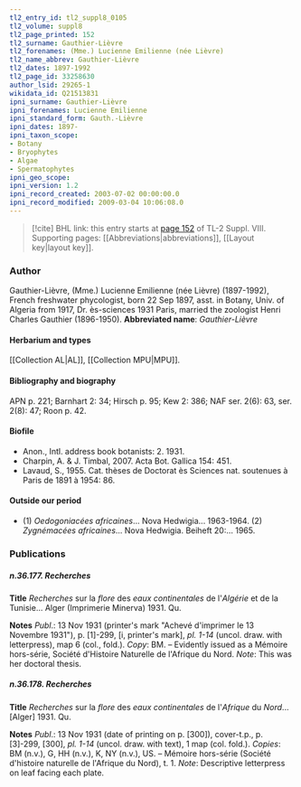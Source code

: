 ```yaml
---
tl2_entry_id: tl2_suppl8_0105
tl2_volume: suppl8
tl2_page_printed: 152
tl2_surname: Gauthier-Lièvre
tl2_forenames: (Mme.) Lucienne Emilienne (née Lièvre)
tl2_name_abbrev: Gauthier-Lièvre
tl2_dates: 1897-1992
tl2_page_id: 33258630
author_lsid: 29265-1
wikidata_id: Q21513831
ipni_surname: Gauthier-Lièvre
ipni_forenames: Lucienne Emilienne
ipni_standard_form: Gauth.-Lièvre
ipni_dates: 1897-
ipni_taxon_scope: 
- Botany
- Bryophytes
- Algae
- Spermatophytes
ipni_geo_scope: 
ipni_version: 1.2
ipni_record_created: 2003-07-02 00:00:00.0
ipni_record_modified: 2009-03-04 10:06:08.0
---
```



> [!cite] BHL link: this entry starts at [page 152](https://www.biodiversitylibrary.org/page/33258630) of TL-2 Suppl. VIII.
> Supporting pages: [[Abbreviations|abbreviations]], [[Layout key|layout key]].

### Author

Gauthier-Lièvre, (Mme.) Lucienne Emilienne (née Lièvre) (1897-1992), French freshwater phycologist, born 22 Sep 1897, asst. in Botany, Univ. of Algeria from 1917, Dr. ès-sciences 1931 Paris, married the zoologist Henri Charles Gauthier (1896-1950). 
**Abbreviated name**: *Gauthier-Lièvre*

#### Herbarium and types

[[Collection AL|AL]], [[Collection MPU|MPU]].

#### Bibliography and biography

APN p. 221; Barnhart 2: 34; Hirsch p. 95; Kew 2: 386; NAF ser. 2(6): 63, ser. 2(8): 47; Roon p. 42.

#### Biofile

- Anon., Intl. address book botanists: 2. 1931.
- Charpin, A. & J. Timbal, 2007. Acta Bot. Gallica 154: 451.
- Lavaud, S., 1955. Cat. thèses de Doctorat ès Sciences nat. soutenues à Paris de 1891 à 1954: 86.

#### Outside our period

- (1) *Oedogoniacées africaines*... Nova Hedwigia... 1963-1964. (2) *Zygnémacées africaines*... Nova Hedwigia. Beiheft 20:... 1965.

### Publications

##### n.36.177. Recherches

**Title**
*Recherches* sur la *flore* des *eaux continentales* de l'*Algérie* et de la Tunisie... Alger (Imprimerie Minerva) 1931. Qu.

**Notes**
*Publ*.: 13 Nov 1931 (printer's mark "Achevé d'imprimer le 13 Novembre 1931"), p. \[1\]-299, \[i, printer's mark\], *pl. 1-14* (uncol. draw. with letterpress), map 6 (col., fold.).
*Copy*: BM. – Evidently issued as a Mémoire hors-série, Société d'Histoire Naturelle de l'Afrique du Nord.
*Note*: This was her doctoral thesis.

##### n.36.178. Recherches

**Title**
*Recherches* sur la *flore* des *eaux continentales* de l'*Afrique* du *Nord*... \[Alger\] 1931. Qu.

**Notes**
*Publ*.: 13 Nov 1931 (date of printing on p. \[300\]), cover-t.p., p. \[3\]-299, \[300\], *pl. 1-14* (uncol. draw. with text), 1 map (col. fold.). *Copies*: BM (n.v.), G, HH (n.v.), K, NY (n.v.), US. – Mémoire hors-série (Société d'histoire naturelle de l'Afrique du Nord), t. 1.
*Note*: Descriptive letterpress on leaf facing each plate.

